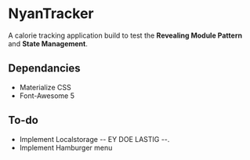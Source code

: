 # NyanTracker
A calorie tracking application build to test the **Revealing Module Pattern** and **State Management**.

## Dependancies
* Materialize CSS
* Font-Awesome 5

## To-do
* Implement Localstorage -- EY DOE LASTIG --. 
* Implement Hamburger menu

